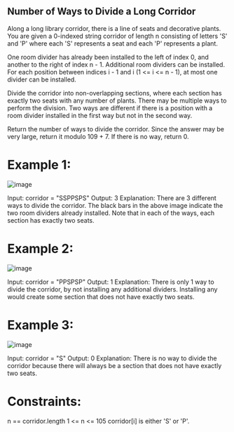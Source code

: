 ## Number of Ways to Divide a Long Corridor

Along a long library corridor, there is a line of seats and decorative plants. You are given a 0-indexed string corridor of length n consisting of letters 'S' and 'P' where each 'S' represents a seat and each 'P' represents a plant.

One room divider has already been installed to the left of index 0, and another to the right of index n - 1. Additional room dividers can be installed. For each position between indices i - 1 and i (1 <= i <= n - 1), at most one divider can be installed.

Divide the corridor into non-overlapping sections, where each section has exactly two seats with any number of plants. There may be multiple ways to perform the division. Two ways are different if there is a position with a room divider installed in the first way but not in the second way.

Return the number of ways to divide the corridor. Since the answer may be very large, return it modulo 109 + 7. If there is no way, return 0.

 

# Example 1:

![image](https://github.com/Xaldovah/leetcode_exercises/assets/123385783/5590e7f1-4e8c-4693-978b-4511f50c85a8)


Input: corridor = "SSPPSPS"
Output: 3
Explanation: There are 3 different ways to divide the corridor.
The black bars in the above image indicate the two room dividers already installed.
Note that in each of the ways, each section has exactly two seats.

# Example 2:

![image](https://github.com/Xaldovah/leetcode_exercises/assets/123385783/42996aa4-e650-45f9-8b62-dcc24809d661)


Input: corridor = "PPSPSP"
Output: 1
Explanation: There is only 1 way to divide the corridor, by not installing any additional dividers.
Installing any would create some section that does not have exactly two seats.

# Example 3:

![image](https://github.com/Xaldovah/leetcode_exercises/assets/123385783/67f5ad55-ab94-4317-8ebb-ad287d47dbc0)


Input: corridor = "S"
Output: 0
Explanation: There is no way to divide the corridor because there will always be a section that does not have exactly two seats.
 

# Constraints:

n == corridor.length
1 <= n <= 105
corridor[i] is either 'S' or 'P'.
